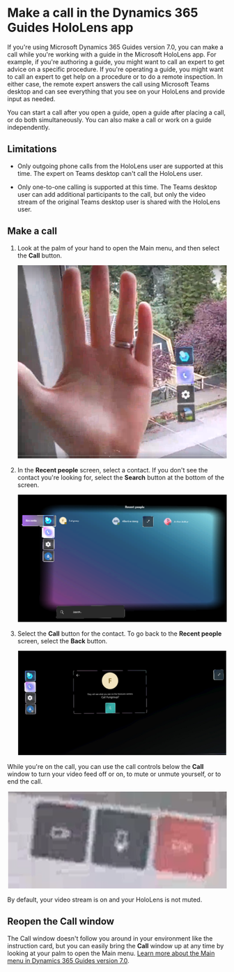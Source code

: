 # Make a call in the Dynamics 365 Guides HoloLens app

If you're using Microsoft Dynamics 365 Guides version 7.0, you can make a call while you're working with a guide in the Microsoft HoloLens app. For example, if you're authoring a guide, you might want to call an expert to get advice on a specific procedure. If you're operating a guide, you might want to call an expert to get help on a procedure or to do a remote inspection. In either case, the remote expert answers the call using Microsoft Teams desktop and can see everything that you see on your HoloLens and provide input as needed. 

You can start a call after you open a guide, open a guide after placing a call, or do both simultaneously. You can also make a call or work on a guide independently.

## Limitations

- Only outgoing phone calls from the HoloLens user are supported at this time. The expert on Teams desktop can't call the HoloLens user.

- Only one-to-one calling is supported at this time. The Teams desktop user can add additional participants to the call, but only the video stream of the original Teams desktop user is shared with the HoloLens user.

## Make a call

1. Look at the palm of your hand to open the Main menu, and then select the **Call** button.

    ![Screen shot of hand and Main menu.](media/main-menu.PNG "Screen shot of hand and Main menu")
    
2. In the **Recent people** screen, select a contact. If you don't see the contact you're looking for, select the **Search** button at the bottom of the screen. 

    ![Screen shot of Call submenu.](media/main-menu-call-submenu.PNG "Screen shot of Call submenu")
    
3. Select the **Call** button for the contact. To go back to the **Recent people** screen, select the **Back** button. 

    ![Call contact screen.](media/call-contact-screen.PNG "Call contact screen")

While you're on the call, you can use the call controls below the **Call** window to turn your video feed off or on, to mute or unmute yourself, or to end the call.

![Screen shot of call controls.](media/call-controls.PNG "Screen shot of call controls")

By default, your video stream is on and your HoloLens is not muted. 
    
## Reopen the Call window

The Call window doesn't follow you around in your environment like the instruction card, but you can easily bring the **Call** window up at any time by looking at your palm to open the Main menu. [Learn more about the Main menu in Dynamics 365 Guides version 7.0](main-menu.md).
